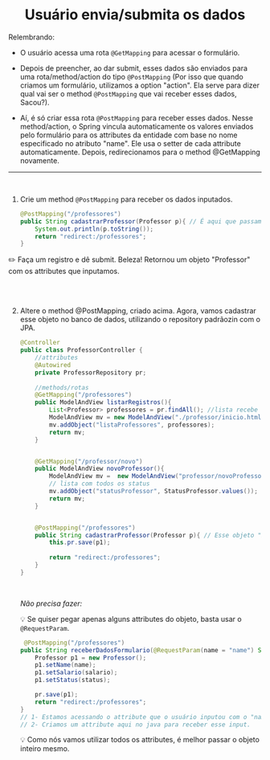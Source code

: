 <h1 align="center">Usuário envia/submita os dados</h1>

Relembrando:

- O usuário acessa uma rota `@GetMapping` para acessar o formulário.

- Depois de preencher, ao dar submit, esses dados são enviados para uma rota/method/action do tipo `@PostMapping` (Por isso que quando criamos um formulário, utilizamos a option "action". Ela serve para dizer qual vai ser o method `@PostMapping` que vai receber esses dados, Sacou?). 

- Aí, é só criar essa rota `@PostMapping` para receber esses dados. Nesse method/action, o Spring vincula automaticamente os valores enviados pelo formulário para os attributes da entidade com base no nome especificado no atributo "name". Ele usa o setter de cada attribute automaticamente. Depois, redirecionamos para o method @GetMapping novamente.


<hr>
<br>


1. Crie um method `@PostMapping` para receber os dados inputados.

    ```java
    @PostMapping("/professores")
    public String cadastrarProfessor(Professor p){ // É aqui que passamos um objeto "Professor". Esse objeto recebe automaticamente os attributes inputados. Lembra que usamos a option "name" em cada input? 
        System.out.println(p.toString());
        return "redirect:/professores";
    }
    ```
:pencil2: Faça um registro e dê submit. Beleza! Retornou um objeto "Professor" com os attributes que inputamos.

<br>
<br>

2. Altere o method @PostMapping, criado acima. Agora, vamos cadastrar esse objeto no banco de dados, utilizando o repository padrãozin com o JPA. 

    ```java
    @Controller
    public class ProfessorController {
        //attributes
        @Autowired
        private ProfessorRepository pr;
        
        //methods/rotas
        @GetMapping("/professores")
        public ModelAndView listarRegistros(){
            List<Professor> professores = pr.findAll(); //lista recebe todos os registros do banco
            ModelAndView mv = new ModelAndView("./professor/inicio.html");
            mv.addObject("listaProfessores", professores);
            return mv;
        }


        @GetMapping("/professor/novo")
        public ModelAndView novoProfessor(){
            ModelAndView mv =  new ModelAndView("professor/novoProfessor.html");
            // lista com todos os status
            mv.addObject("statusProfessor", StatusProfessor.values());
            return mv;
        }


        @PostMapping("/professores")
        public String cadastrarProfessor(Professor p){ // Esse objeto "Professor" recebe automaticamente os attributes que foram inputados pelo usuario. Se ligou?
            this.pr.save(p1);
            
            return "redirect:/professores";
        }
    }

    ```

    <br>
    
    *Não precisa fazer:*

    :bulb: Se quiser pegar apenas alguns attributes do objeto, basta usar o `@RequestParam`.

    ```java
     @PostMapping("/professores")
    public String receberDadosFormulario(@RequestParam(name = "name") String name, @RequestParam(name = "salario") Double salario, @RequestParam(name = "status") ProfessorStatus status){
        Professor p1 = new Professor();
        p1.setName(name);
        p1.setSalario(salario);
        p1.setStatus(status);

        pr.save(p1);
        return "redirect:/professores";
    }
    // 1- Estamos acessando o attribute que o usuário inputou com o "name" tal...
    // 2- Criamos um attribute aqui no java para receber esse input.
    ```

    :bulb: Como nós vamos utilizar todos os attributes, é melhor passar o objeto inteiro mesmo.